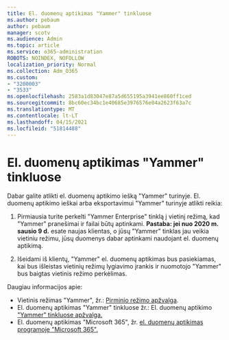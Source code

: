 ```yaml
---
title: El. duomenų aptikimas "Yammer" tinkluose
ms.author: pebaum
author: pebaum
manager: scotv
ms.audience: Admin
ms.topic: article
ms.service: o365-administration
ROBOTS: NOINDEX, NOFOLLOW
localization_priority: Normal
ms.collection: Adm_O365
ms.custom:
- "3200003"
- "3533"
ms.openlocfilehash: 2583a1d83047e87a5d655195a3941ee860ff1ced
ms.sourcegitcommit: 8bc60ec34bc1e40685e3976576e04a2623f63a7c
ms.translationtype: MT
ms.contentlocale: lt-LT
ms.lasthandoff: 04/15/2021
ms.locfileid: "51814488"
---
```

# <a name="ediscovery-in-yammer-networks"></a>El. duomenų aptikimas "Yammer" tinkluose

Dabar galite atlikti el. duomenų aptikimo iešką "Yammer" turinyje.  El. duomenų aptikimo ieškai arba eksportavimui "Yammer" turinyje atlikti reikia:

1. Pirmiausia turite perkelti "Yammer Enterprise" tinklą į vietinį režimą, kad "Yammer" pranešimai ir failai būtų aptinkami. **Pastaba: jei nuo 2020 m. sausio 9 d.** esate naujas klientas, o jūsų "Yammer" tinklas jau veikia vietiniu režimu, jūsų duomenys dabar aptinkami naudojant el. duomenų aptikimą.

2. Išeidami iš klientų, "Yammer" el. duomenų aptikimas bus pasiekiamas, kai bus išleistas vietinių režimų lygiavimo įrankis ir nuomotojo "Yammer" bus baigtas vietinis režimo perkėlimas.

Daugiau informacijos apie:

- Vietinis režimas "Yammer", žr.: [Pirminio režimo apžvalga](https://docs.microsoft.com/yammer/configure-your-yammer-network/overview-native-mode).
- El. duomenų aptikimas "Yammer" tinkluose žr.: El. duomenų aptikimo ["Yammer" tinkluose apžvalga.](https://docs.microsoft.com/yammer/manage-security-and-compliance/overview-of-ediscovery)
- El. duomenų aptikimas "Microsoft 365", žr. [el. duomenų aptikimas programoje "Microsoft 365".](https://docs.microsoft.com/microsoft-365/compliance/ediscovery)
